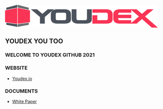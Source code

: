 ![Youdex](assets/logo/logo.svg)
## YOUDEX YOU TOO
### WELCOME TO YOUDEX GITHUB 2021

### WEBSITE
* [Youdex.io](https://youdex.io)

### DOCUMENTS
* [White Paper](assets/papers/white-paper.pdf)

